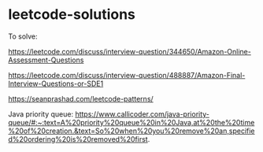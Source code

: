 # leetcode-solutions

To solve:

https://leetcode.com/discuss/interview-question/344650/Amazon-Online-Assessment-Questions


https://leetcode.com/discuss/interview-question/488887/Amazon-Final-Interview-Questions-or-SDE1


https://seanprashad.com/leetcode-patterns/


Java priority queue: https://www.callicoder.com/java-priority-queue/#:~:text=A%20priority%20queue%20in%20Java,at%20the%20time%20of%20creation.&text=So%20when%20you%20remove%20an,specified%20ordering%20is%20removed%20first.
